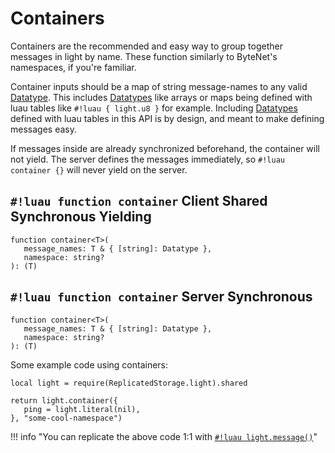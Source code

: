 # Containers

Containers are the recommended and easy way to group together messages in light by name. These function similarly to
ByteNet's namespaces, if you're familiar.

Container inputs should be a map of string message-names to any valid [Datatype](../../../constants/datatypes/index.md).
This includes [Datatypes](../../../constants/datatypes/index.md) like arrays or maps being defined with luau tables like
`#!luau { light.u8 }` for example. Including [Datatypes](../../../constants/datatypes/index.md) defined with luau tables
in this API is by design, and meant to make defining messages easy.

If messages inside are already synchronized beforehand, the container will not yield.
The server defines the messages immediately, so `#!luau container {}` will never yield on the server.

## `#!luau function container` <span class="md-tag md-tag-icon md-tag--client">Client</span> <span class="md-tag md-tag-icon md-tag--shared">Shared</span> <span class="md-tag md-tag-icon md-tag--sync">Synchronous</span> <span class="md-tag md-tag-icon md-tag--async">Yielding</span>

```luau
function container<T>(
   message_names: T & { [string]: Datatype },
   namespace: string?
): (T)
```

## `#!luau function container` <span class="md-tag md-tag-icon md-tag--server">Server</span> <span class="md-tag md-tag-icon md-tag--sync">Synchronous</span>

```luau
function container<T>(
   message_names: T & { [string]: Datatype },
   namespace: string?
): (T)
```

Some example code using containers:

```luau
local light = require(ReplicatedStorage.light).shared

return light.container({
   ping = light.literal(nil),
}, "some-cool-namespace")
```

!!! info "You can replicate the above code 1:1 with [`#!luau light.message()`](./message.md)"
